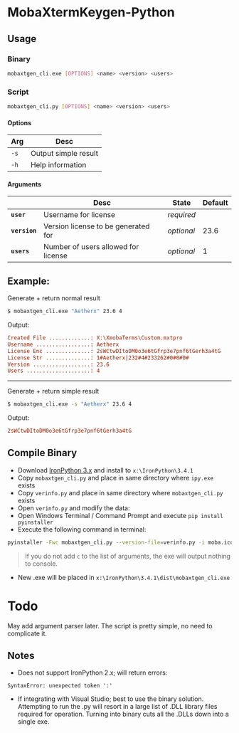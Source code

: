 # MobaXtermKeygen-Python

## Usage

### Binary

```bash
mobaxtgen_cli.exe [OPTIONS] <name> <version> <users>
```

### Script

```bash
mobaxtgen_cli.py [OPTIONS] <name> <version> <users>
```

#### Options

| Arg    | Desc                 |
| ------ | -------------------- |
| `-s` | Output simple result |
| `-h` | Help information     |

#### Arguments

|                       | Desc                                | State    | Default |
| --------------------- | ----------------------------------- | -------- | ------- |
| **`user`**    | Username for license                | _required_ |         |
| **`version`** | Version license to be generated for | _optional_ | 23.6    |
| **`users`**   | Number of users allowed for license | _optional_ | 1       |

## Example:

Generate + return normal result

```bash
$ mobaxtgen_cli.exe "Aetherx" 23.6 4
```

Output:

```ini
Created File .............: X:\XmobaTerms\Custom.mxtpro
Username .................: Aetherx
License Enc ..............: 2sWCtwDItoDM0o3e6tGfrp3e7pnf6tGerh3a4tG
License Str ..............: 1#Aetherx|232#4#233262#0#0#0#
Version ..................: 23.6
Users ....................: 4
```

---

Generate + return simple result

```bash
$ mobaxtgen_cli.exe -s "Aetherx" 23.6 4
```

Output:

```ini
2sWCtwDItoDM0o3e6tGfrp3e7pnf6tGerh3a4tG
```

## Compile Binary

- Download [IronPython 3.x](https://github.com/IronLanguages/ironpython3/releases) and install to `x:\IronPython\3.4.1`
- Copy `mobaxtgen_cli.py` and place in same directory where `ipy.exe` exists
- Copy `verinfo.py` and place in same directory where `mobaxtgen_cli.py` exists
- Open `verinfo.py` and modify the data:
- Open Windows Terminal / Command Prompt and execute `pip install pyinstaller`
- Execute the following command in terminal:

```bash
pyinstaller -Fwc mobaxtgen_cli.py --version-file=verinfo.py -i moba.ico
```

> If you do not add `c` to the list of arguments, the exe will output nothing to console.

- New .exe will be placed in `x:\IronPython\3.4.1\dist\mobaxtgen_cli.exe`

# Todo

May add argument parser later. The script is pretty simple, no need to complicate it.

## Notes

- Does not support IronPython 2.x; will return errors:

```
SyntaxError: unexpected token ':'
```

- If integrating with Visual Studio; best to use the binary solution. Attempting to run the .py will resort in a large list of .DLL library files required for operation. Turning into binary cuts all the .DLLs down into a single exe.
